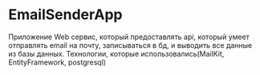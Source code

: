 # EmailSenderApp

Приложение Web сервис, который предоставлять api, который умеет отправлять email на почту, записываться в бд, и выводить все данные из базы данных. Технологии, которые использовались(MailKit, EntityFramework, postgresql)
